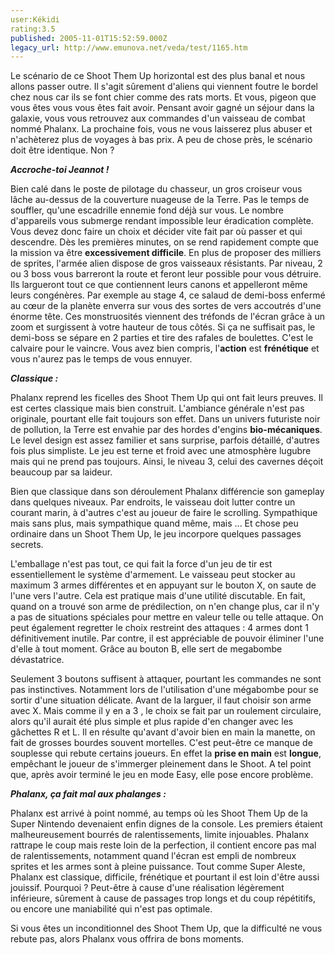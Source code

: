 ```yaml
---
user:Kékidi
rating:3.5
published: 2005-11-01T15:52:59.000Z
legacy_url: http://www.emunova.net/veda/test/1165.htm
---
```

Le scénario de ce Shoot Them Up horizontal est des plus banal et nous allons passer outre. Il s'agit sûrement d'aliens qui viennent foutre le bordel chez nous car ils se font chier comme des rats morts. Et vous, pigeon que vous êtes vous vous êtes fait avoir. Pensant avoir gagné un séjour dans la galaxie, vous vous retrouvez aux commandes d'un vaisseau de combat nommé Phalanx. La prochaine fois, vous ne vous laisserez plus abuser et n'achèterez plus de voyages à bas prix. A peu de chose près, le scénario doit être identique. Non ?  

  

_**Accroche-toi Jeannot !**_  

  

Bien calé dans le poste de pilotage du chasseur, un gros croiseur vous lâche au-dessus de la couverture nuageuse de la Terre. Pas le temps de souffler, qu'une escadrille ennemie fond déjà sur vous. Le nombre d'appareils vous submerge rendant impossible leur éradication complète. Vous devez donc faire un choix et décider vite fait par où passer et qui descendre. Dès les premières minutes, on se rend rapidement compte que la mission va être **excessivement difficile**. En plus de proposer des milliers de sprites, l'armée alien dispose de gros vaisseaux résistants. Par niveau, 2 ou 3 boss vous barreront la route et feront leur possible pour vous détruire. Ils largueront tout ce que contiennent leurs canons et appelleront même leurs congénères. Par exemple au stage 4, ce salaud de demi-boss enfermé au cœur de la planète enverra sur vous des sortes de vers accoutrés d'une énorme tête. Ces monstruosités viennent des tréfonds de l'écran grâce à un zoom et surgissent à votre hauteur de tous côtés. Si ça ne suffisait pas, le demi-boss se sépare en 2 parties et tire des rafales de boulettes. C'est le calvaire pour le vaincre. Vous avez bien compris, l'**action** est **frénétique** et vous n'aurez pas le temps de vous ennuyer.  

  

_**Classique :**_  

  

Phalanx reprend les ficelles des Shoot Them Up qui ont fait leurs preuves. Il est certes classique mais bien construit. L'ambiance générale n'est pas originale, pourtant elle fait toujours son effet. Dans un univers futuriste noir de pollution, la Terre est envahie par des hordes d'engins **bio-mécaniques**. Le level design est assez familier et sans surprise, parfois détaillé, d'autres fois plus simpliste. Le jeu est terne et froid avec une atmosphère lugubre mais qui ne prend pas toujours. Ainsi, le niveau 3, celui des cavernes déçoit beaucoup par sa laideur.  

  

Bien que classique dans son déroulement Phalanx différencie son gameplay dans quelques niveaux. Par endroits, le vaisseau doit lutter contre un courant marin, à d'autres c'est au joueur de faire le scrolling. Sympathique mais sans plus, mais sympathique quand même, mais ... Et chose peu ordinaire dans un Shoot Them Up, le jeu incorpore quelques passages secrets.  

  

L'emballage n'est pas tout, ce qui fait la force d'un jeu de tir est essentiellement le système d'armement. Le vaisseau peut stocker au maximum 3 armes différentes et en appuyant sur le bouton X, on saute de l'une vers l'autre. Cela est pratique mais d'une utilité discutable. En fait, quand on a trouvé son arme de prédilection, on n'en change plus, car il n'y a pas de situations spéciales pour mettre en valeur telle ou telle attaque. On peut également regretter le choix restreint des attaques : 4 armes dont 1 définitivement inutile. Par contre, il est appréciable de pouvoir éliminer l'une d'elle à tout moment. Grâce au bouton B, elle sert de megabombe dévastatrice.  

  

Seulement 3 boutons suffisent à attaquer, pourtant les commandes ne sont pas instinctives. Notamment lors de l'utilisation d'une mégabombe pour se sortir d'une situation délicate. Avant de la larguer, il faut choisir son arme avec X. Mais comme il y en a 3 , le choix se fait par un roulement circulaire, alors qu'il aurait été plus simple et plus rapide d'en changer avec les gâchettes R et L. Il en résulte qu'avant d'avoir bien en main la manette, on fait de grosses bourdes souvent mortelles. C'est peut-être ce manque de souplesse qui rebute certains joueurs. En effet la **prise en main** est **longue**, empêchant le joueur de s'immerger pleinement dans le Shoot. A tel point que, après avoir terminé le jeu en mode Easy, elle pose encore problème.  

  

_**Phalanx, ça fait mal aux phalanges :**_  

  

Phalanx est arrivé à point nommé, au temps où les Shoot Them Up de la Super Nintendo devenaient enfin dignes de la console. Les premiers étaient malheureusement bourrés de ralentissements, limite injouables. Phalanx rattrape le coup mais reste loin de la perfection, il contient encore pas mal de ralentissements, notamment quand l'écran est empli de nombreux sprites et les armes sont à pleine puissance. Tout comme Super Aleste, Phalanx est classique, difficile, frénétique et pourtant il est loin d'être aussi jouissif. Pourquoi ? Peut-être à cause d'une réalisation légèrement inférieure, sûrement à cause de passages trop longs et du coup répétitifs, ou encore une maniabilité qui n'est pas optimale.  

  

Si vous êtes un inconditionnel des Shoot Them Up, que la difficulté ne vous rebute pas, alors Phalanx vous offrira de bons moments.